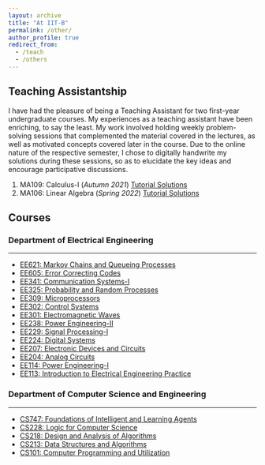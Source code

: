 ```yaml
---
layout: archive
title: "At IIT-B"
permalink: /other/
author_profile: true
redirect_from:
  - /teach
  - /others
---
```


## Teaching Assistantship

I have had the pleasure of being a Teaching Assistant for two first-year undergraduate courses. My experiences as a teaching assistant have been enriching, to say the least. My work involved holding weekly problem-solving sessions that complemented the material covered in the lectures, as well as  motivated concepts covered later in the course. Due to the online nature of the respective semester, I chose to digitally handwrite my solutions during these sessions, so as to elucidate the key ideas and encourage participative discussions.

1. MA109: Calculus-I (*Autumn 2021*) [Tutorial Solutions](https://github.com/Aayush2003/Tutorial-solutions/tree/main/MA109-2021)
2. MA106: Linear Algebra (*Spring 2022*) [Tutorial Solutions](https://github.com/Aayush2003/Tutorial-solutions/tree/main/MA106-2022)

## Courses

### Department of Electrical Engineering
-----------------------------------------

* [EE621: Markov Chains and Queueing Processes](https://www.ee.iitb.ac.in/old_web/academics/courses/EE621) 
* [EE605: Error Correcting Codes](https://www.ee.iitb.ac.in/old_web/academics/courses/EE605) 
* [EE341: Communication Systems-I](https://www.ee.iitb.ac.in/old_web/academics/courses/EE341) 
* [EE325: Probability and Random Processes](https://www.ee.iitb.ac.in/old_web/academics/courses/EE325)
* [EE309: Microprocessors](https://www.ee.iitb.ac.in/old_web/academics/courses/EE309)
* [EE302: Control Systems](https://www.ee.iitb.ac.in/old_web/academics/courses/EE302)
* [EE301: Electromagnetic Waves](https://www.ee.iitb.ac.in/old_web/academics/courses/EE301) 
* [EE238: Power Engineering-II](https://www.ee.iitb.ac.in/old_web/academics/courses/EE238)
* [EE229: Signal Processing-I](https://www.ee.iitb.ac.in/old_web/academics/courses/EE229)
* [EE224: Digital Systems](https://www.ee.iitb.ac.in/old_web/academics/courses/EE224)
* [EE207: Electronic Devices and Circuits](https://www.ee.iitb.ac.in/old_web/academics/courses/EE207)
* [EE204: Analog Circuits](https://www.ee.iitb.ac.in/old_web/academics/courses/EE204)
* [EE114: Power Engineering-I](https://www.ee.iitb.ac.in/old_web/academics/courses/EE114)
* [EE113: Introduction to Electrical Engineering Practice](https://www.ee.iitb.ac.in/old_web/academics/courses/EE113)


### Department of Computer Science and Engineering
-----------------------------------------

* [CS747: Foundations of Intelligent and Learning Agents](https://www.cse.iitb.ac.in/academics/courses.php) 
* [CS228: Logic for Computer Science](https://www.cse.iitb.ac.in/academics/courses.php) 
* [CS218: Design and Analysis of Algorithms](https://www.cse.iitb.ac.in/academics/courses.php) 
* [CS213: Data Structures and Algorithms](https://www.cse.iitb.ac.in/academics/courses.php) 
* [CS101: Computer Programming and Utilization](https://www.cse.iitb.ac.in/academics/courses.php)   
    

      

